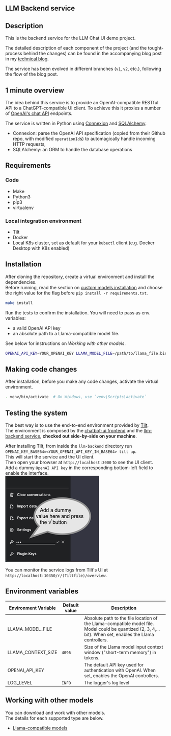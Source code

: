 LLM Backend service
-------------------

## Description

This is the backend service for the LLM Chat UI demo project. 

The detailed description of each component of the project (and the tought-process behind the changes) can be found in 
the accompanying blog post in my [technical blog][5].

The service has been evolved in different branches (`v1`, `v2`, etc.), following the flow of the blog post.

## 1 minute overview

The idea behind this service is to provide an OpenAI-compatible RESTful API to a ChatGPT-compatible UI client. To achieve 
this it proxies a number of [OpenAI's chat API][1] endpoints.

The service is written in Python using [Connexion][3] and [SQLAlchemy][4].  
* Connexion: parse the OpenAI API specification (copied from their Github repo, with modified `operationId`s) to 
  automagically handle incoming HTTP requests,
* SQLAlchemy: an ORM to handle the database operations

## Requirements 

### Code 

* Make
* Python3
* pip3
* virtualenv

### Local integration environment

* Tilt
* Docker
* Local K8s cluster, set as default for your `kubectl` client (e.g. Docker Desktop with K8s enabled)

## Installation

After cloning the repository, create a virtual environment and install the dependencies.  
Before running, read the section on [custom models installation][9] and choose the right value for the flag 
before `pip install -r requirements.txt`.  
```bash
make install
```

Run the tests to confirm the installation. You will need to pass as env. variables:  
* a valid OpenAI API key
* an absolute path to a Llama-compatible model file.

See below for instructions on *Working with other models*. 

```bash
OPENAI_API_KEY=YOUR_OPENAI_KEY LLAMA_MODEL_FILE=/path/to/llama_file.bin make test
```

## Making code changes

After installation, before you make any code changes, activate the virtual environment.    
```bash
. venv/bin/activate  # On Windows, use `venv\Scripts\activate`
```

## Testing the system

The best way is to use the end-to-end environment provided by [Tilt][6].  
The environment is composed by the [chatbot-ui frontend][7] and the [llm-backend service][8], **checked out side-by-side on your machine**. 

After installing Tilt, from inside the `llm-backend` directory run `OPENAI_KEY_BASE64=<YOUR_OPENAI_API_KEY_IN_BASE64> tilt up`.  
This will start the service and the UI client.  
Then open your browser at `http://localhost:3000` to see the UI client.  
Add a dummy `OpenAI API key` in the corresponding bottom-left field to enable the interface.  
![Dummy OpenAI key](./img/dummy_key.png)

You can monitor the service logs from Tilt's UI at `http://localhost:10350/r/(Tiltfile)/overview`.
 
## Environment variables

| Environment Variable | Default value | Description                                                                                                                                                 |
|----------------------|---------------|-------------------------------------------------------------------------------------------------------------------------------------------------------------|
| LLAMA_MODEL_FILE     |               | Absolute path to the file location of the Llama-compatible model file. Model could be quantized (2, 3, 4,... bit). When set, enables the Llama controllers. |
| LLAMA_CONTEXT_SIZE   | `4096`        | Size of the Llama model input context window ("short-term memory") in tokens.                                                                               |
| OPENAI_API_KEY       |               | The default API key used for authentication with OpenAI. When set, enables the OpenAI controllers.                                                          |
| LOG_LEVEL            | `INFO`        | The logger's log level                                                                                                                                      |


## Working with other models

You can download and work with other models.  
The details for each supported type are below.

* [Llama-compatible models](./LLAMA_MODELS.md)



    [1]: https://github.com/openai/openai-openapi
    [2]: https://flask.palletsprojects.com/
    [3]: https://github.com/spec-first/connexion
    [4]: https://www.sqlalchemy.org/    
    [5]: https://sgerogia.github.io/???????
    [6]: https://tilt.dev/
    [7]: https://github.com/sgerogia/chatbot-ui
    [8]: https://github.com/sgerogia/llm-backend
    [9]: ./MODELS.md